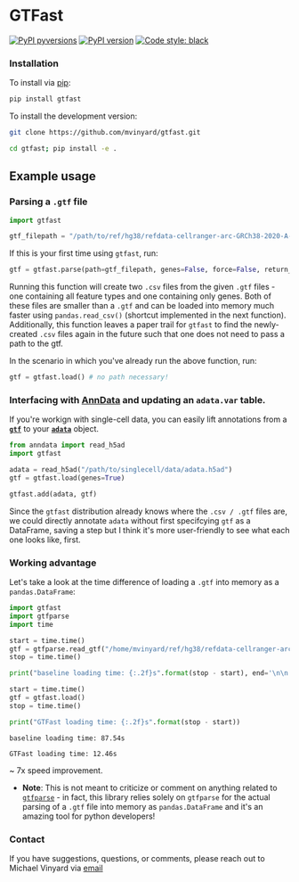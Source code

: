 # GTFast

[![PyPI pyversions](https://img.shields.io/pypi/pyversions/gtfast.svg)](https://pypi.python.org/pypi/gtfast/)
[![PyPI version](https://badge.fury.io/py/gtfast.svg)](https://badge.fury.io/py/gtfast)
[![Code style: black](https://img.shields.io/badge/code%20style-black-000000.svg)](https://github.com/psf/black)

### Installation

To install via [pip](https://pypi.org/project/gtfast):
```BASH
pip install gtfast
```

To install the development version: 
```BASH
git clone https://github.com/mvinyard/gtfast.git

cd gtfast; pip install -e .
```

## Example usage

### Parsing a `.gtf` file
```python
import gtfast

gtf_filepath = "/path/to/ref/hg38/refdata-cellranger-arc-GRCh38-2020-A-2.0.0/genes/genes.gtf"

```

If this is your first time using `gtfast`, run:
```python
gtf = gtfast.parse(path=gtf_filepath, genes=False, force=False, return_gtf=True)
```
Running this function will create two `.csv` files from the given `.gtf` files - one containing all feature types and one containing only genes. Both of these files are smaller than a `.gtf` and can be loaded into memory much faster using `pandas.read_csv()` (shortcut implemented in the next function). Additionally, this function leaves a paper trail for `gtfast` to find the newly-created `.csv` files again in the future such that one does not need to pass a path to the gtf. 

In the scenario in which you've already run the above function, run:
```python
gtf = gtfast.load() # no path necessary! 
```

### Interfacing with [AnnData](https://anndata.readthedocs.io/en/stable/) and updating an `adata.var` table. 

If you're workign with single-cell data, you can easily lift annotations from a **[`gtf`](https://en.wikipedia.org/wiki/Gene_transfer_format)** to your **[`adata`](https://anndata.readthedocs.io/en/stable/)** object. 

```python
from anndata import read_h5ad
import gtfast

adata = read_h5ad("/path/to/singlecell/data/adata.h5ad")
gtf = gtfast.load(genes=True)

gtfast.add(adata, gtf)
```

Since the `gtfast` distribution already knows where the `.csv / .gtf` files are, we could directly annotate `adata` without first specifcying `gtf` as a DataFrame, saving a step but I think it's more user-friendly to see what each one looks like, first. 


### Working advantage

Let's take a look at the time difference of loading a `.gtf` into memory as a `pandas.DataFrame`: 

```python
import gtfast
import gtfparse
import time

start = time.time()
gtf = gtfparse.read_gtf("/home/mvinyard/ref/hg38/refdata-cellranger-arc-GRCh38-2020-A-2.0.0/genes/genes.gtf")
stop = time.time()

print("baseline loading time: {:.2f}s".format(stop - start), end='\n\n')

start = time.time()
gtf = gtfast.load()
stop = time.time()

print("GTFast loading time: {:.2f}s".format(stop - start))
```
```
baseline loading time: 87.54s

GTFast loading time: 12.46s
```
~ 7x speed improvement. 

* **Note**: This is not meant to criticize or comment on anything related to [`gtfparse`](https://github.com/openvax/gtfparse) - in fact, this library relies solely on `gtfparse` for the actual parsing of a `.gtf` file into memory as `pandas.DataFrame` and it's an amazing tool for python developers!

### Contact

If you have suggestions, questions, or comments, please reach out to Michael Vinyard via [email](mailto:mvinyard@broadinstitute.org)